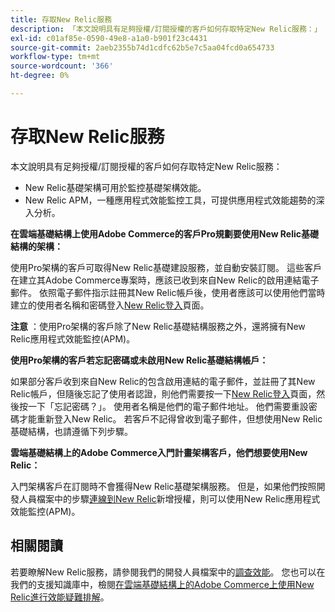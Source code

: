 ```yaml
---
title: 存取New Relic服務
description: 「本文說明具有足夠授權/訂閱授權的客戶如何存取特定New Relic服務：」
exl-id: c01af85e-0590-49e8-a1a0-b901f23c4431
source-git-commit: 2aeb2355b74d1cdfc62b5e7c5aa04fcd0a654733
workflow-type: tm+mt
source-wordcount: '366'
ht-degree: 0%

---
```


# 存取New Relic服務

本文說明具有足夠授權/訂閱授權的客戶如何存取特定New Relic服務：

* New Relic基礎架構可用於監控基礎架構效能。
* New Relic APM，一種應用程式效能監控工具，可提供應用程式效能趨勢的深入分析。

**在雲端基礎結構上使用Adobe Commerce的客戶Pro規劃要使用New Relic基礎結構的架構：**

使用Pro架構的客戶可取得New Relic基礎建設服務，並自動安裝訂閱。 這些客戶在建立其Adobe Commerce專案時，應該已收到來自New Relic的啟用連結電子郵件。 依照電子郵件指示註冊其New Relic帳戶後，使用者應該可以使用他們當時建立的使用者名稱和密碼登入[New Relic登入](https://login.newrelic.com/login)頁面。

**注意** ：使用Pro架構的客戶除了New Relic基礎結構服務之外，還將擁有New Relic應用程式效能監控(APM)。

**使用Pro架構的客戶若忘記密碼或未啟用New Relic基礎結構帳戶：**

如果部分客戶收到來自New Relic的包含啟用連結的電子郵件，並註冊了其New Relic帳戶，但隨後忘記了使用者認證，則他們需要按一下[New Relic登入](https://login.newrelic.com/login)頁面，然後按一下「忘記密碼？」。 使用者名稱是他們的電子郵件地址。 他們需要重設密碼才能重新登入New Relic。 若客戶不記得曾收到電子郵件，但想使用New Relic基礎結構，也請遵循下列步驟。

**雲端基礎結構上的Adobe Commerce入門計畫架構客戶，他們想要使用New Relic：**

入門架構客戶在訂閱時不會獲得New Relic基礎架構服務。 但是，如果他們按照開發人員檔案中的步驟[連線到New Relic](https://experienceleague.adobe.com/en/docs/commerce-cloud-service/user-guide/monitor/new-relic/new-relic-service)新增授權，則可以使用New Relic應用程式效能監控(APM)。

## 相關閱讀

若要瞭解New Relic服務，請參閱我們的開發人員檔案中的[調查效能](https://experienceleague.adobe.com/en/docs/commerce-cloud-service/user-guide/monitor/new-relic/new-relic-service)。 您也可以在我們的支援知識庫中，檢閱[在雲端基礎結構上的Adobe Commerce上使用New Relic進行效能疑難排解](/help/troubleshooting/miscellaneous/troubleshoot-performance-using-new-relic-on-magento-commerce.md)。
